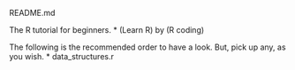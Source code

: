 README.md

The R tutorial for beginners.
    * (Learn R) by (R coding)

The following is the recommended order to have a look. But, pick up any, as you wish.
    * data_structures.r